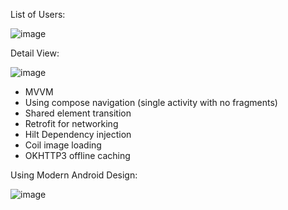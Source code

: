 List of Users:

![image](https://github.com/brycesluman/Mercedes/assets/1037120/8cfeaf5f-b404-4c08-9a50-046d185589e0)

Detail View:

![image](https://github.com/brycesluman/Mercedes/assets/1037120/5f210583-2b05-42bd-999d-c0094d502515)

 - MVVM
 - Using compose navigation (single activity with no fragments)
 - Shared element transition
 - Retrofit for networking
 - Hilt Dependency injection
 - Coil image loading
 - OKHTTP3 offline caching



Using Modern Android Design: 

![image](https://github.com/brycesluman/Mercedes/assets/1037120/25912d36-923e-4aad-8b0a-49e9516b72a8)
